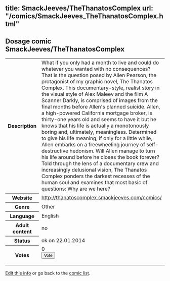 title: SmackJeeves/TheThanatosComplex
url: "/comics/SmackJeeves_TheThanatosComplex.html"
---
Dosage comic SmackJeeves/TheThanatosComplex
-----------------------------------------

<p id="msg"></p>
<script type="text/javascript">
if (window.location.search === '?edit_info_mail=sent_ok') {
  var elem = document.getElementById("msg");
  elem.innerHTML = 'Edited information sucessfully sent for review, which is usually done daily. Thanks!';
  elem.className = 'ok';
}
</script>
<table class="comicinfo">
<tr>
<th>Description</th><td>What if you only had a month to live and could do whatever you wanted with no consequences? That is the question posed by Allen Pearson, the protagonist of my graphic novel, The Thanatos Complex. This documentary-style, realist story in the visual style of Alex Maleev and the film A Scanner Darkly, is comprised of images from the final months before Allen's planned suicide. Allen, a high-powered California mortgage broker, is thirty-one years old and seems to have it but he knows that his life is actually a monotonously boring and, ultimately, meaningless. Determined to give his life meaning, if only for a little while, Allen embarks on a freewheeling journey of self-destructive hedonism. Will Allen manage to turn his life around before he closes the book forever? Told through the lens of a documentary crew and increasingly delusional vision, The Thanatos Complex ponders the darkest recesses of the human soul and examines that most basic of questions: Why are we here?</td>
</tr>
<tr>
<th>Website</th><td><a href="http://thanatoscomplex.smackjeeves.com/comics/">http://thanatoscomplex.smackjeeves.com/comics/</a></td>
</tr>
<tr>
<th>Genre</th><td>Other</td>
</tr>
<tr>
<th>Language</th><td>English</td>
</tr>
<tr>
<th>Adult content</th><td>no</td>
</tr>
<tr>
<th>Status</th><td>ok on 22.01.2014</td>
</tr>
<tr>
<th>Votes</th><td>0
<form action="http://gaecounter.appspot.com/count/" method="POST">
<input name="name" type="hidden" value="SmackJeeves_TheThanatosComplex"/>
<input name="uid" type="hidden" id="voteuid" value=""/>
<input type="submit" value="Vote"/>
</form>
</td>
</tr>
</table>
<script type="text/javascript">
var ua = navigator.userAgent;
document.getElementById("voteuid").value = ua.replace(/[^a-zA-Z0-9\._:]/g , "_");;
</script>

[Edit this info](SmackJeeves_TheThanatosComplex_edit.html) or go back to the [comic list](../comic-index.html).
